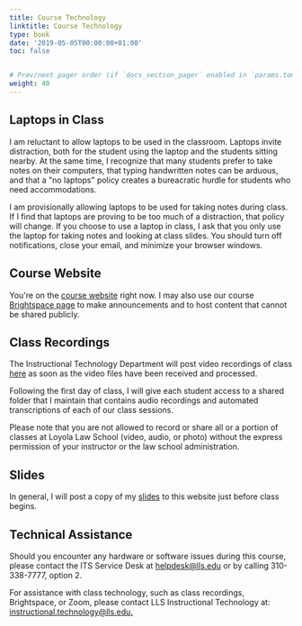 ```yaml
---
title: Course Technology
linktitle: Course Technology
type: book
date: '2019-05-05T00:00:00+01:00'
toc: false


# Prev/next pager order (if `docs_section_pager` enabled in `params.toml`)
weight: 40
---
```

## Laptops in Class
I am reluctant to allow laptops to be used in the classroom. Laptops invite distraction, both for the student using the laptop and the students sitting nearby. At the same time, I recognize that many students prefer to take notes on their computers, that typing handwritten notes can be arduous, and that a "no laptops" policy creates a bureacratic hurdle for students who need accommodations.

I am provisionally allowing laptops to be used for taking notes during class. If I find that laptops are proving to be too much of a distraction, that policy will change. If you choose to use a laptop in class, I ask that you only use the laptop for taking notes and looking at class slides. You should turn off notifications, close your email, and minimize your browser windows.

## Course Website
You're on the [course website](http://www.colin-doyle.net/torts/) right now. I may also use our course [Brightspace page](https://brightspace.lmu.edu/d2l/le/content/183850/Home) to make announcements and to host content that cannot be shared publicly.

## Class Recordings
The Instructional Technology Department will post video recordings of class [here](https://echo360.org/section/6d3831fa-630e-4474-8a52-fcb487d19a7e/home) as soon as the video files have been received and processed.

Following the first day of class, I will give each student access to a shared folder that I maintain that contains audio recordings and automated transcriptions of each of our class sessions.

Please note that you are not allowed to record or share all or a portion of classes at Loyola Law School (video, audio, or photo) without the express permission of your instructor or the law school administration.

## Slides
In general, I will post a copy of my [slides](/torts/course-content/slides) to this website just before class begins.

## Technical Assistance
Should you encounter any hardware or software issues during this course, please contact the ITS Service Desk at [helpdesk@lls.edu](mailto:helpdesk@lls.edu?subject=IT%20Help%20Re%3A%20Torts%20w%2F%20Prof.%20Doyle) or by calling 310-338-7777, option 2.

For assistance with class technology, such as class recordings, Brightspace, or Zoom, please contact LLS Instructional Technology at: <br> [instructional.technology@lls.edu.](mailto:instructional.technology@lls.edu.?subject=IT%20Help%20Re%3A%20Torts%20w%2F%20Prof.%20Doyle)